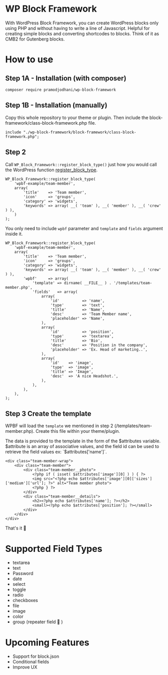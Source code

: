 # WP Block Framework
With WordPress Block Framework, you can create WordPress blocks only using PHP and without having to write a line of Javascript. Helpful for creating simple blocks and converting shortcodes to blocks. Think of it as CMB2 for Gutenberg blocks.

# How to use

## Step 1A - Installation (with composer)

```
composer require pramodjodhani/wp-block-framework
```

## Step 1B - Installation (manually)

Copy this whole repository to your theme or plugin. Then include the block-framework/class-block-framework.php file.

```
include "./wp-block-framework/block-framework/class-block-framework.php";
```

## Step 2
Call `WP_Block_Framework::register_block_type()` just how you would call the WordPress function [register_block_type](https://developer.wordpress.org/reference/functions/register_block_type/). 

```
WP_Block_Framework::register_block_type(
	'wpbf-example/team-member',
	array(
		'title'    => 'Team member',
		'icon'     => 'groups',
		'category' => 'widgets',
		'keywords' => array( __( 'team' ), __( 'member' ), __( 'crew' ) ),
	)
);
```

You only need to include `wpbf` parameter and `template` and `fields` argument inside it.

```
WP_Block_Framework::register_block_type(
	'wpbf-example/team-member',
	array(
		'title'    => 'Team member',
		'icon'     => 'groups',
		'category' => 'widgets',
		'keywords' => array( __( 'team' ), __( 'member' ), __( 'crew' ) ),
		'wpbf'     => array(
			'template' => dirname( __FILE__ ) . '/templates/team-member.php',
			'fields'   => array(
				array(
					'id'          => 'name',
					'type'        => 'text',
					'title'       => 'Name',
					'desc'        => 'Team Member name',
					'placeholder' => 'Name',
				),
				array(
					'id'          => 'position',
					'type'        => 'textarea',
					'title'       => 'Bio',
					'desc'        => 'Position in the company',
					'placeholder' => 'Ex. Head of marketing..',
				),
				array(
					'id'    => 'image',
					'type'  => 'image',
					'title' => 'Image',
					'desc'  => 'A nice Headshot.',
				),
			),
		),
	),
);
```
## Step 3 Create the template

WPBF will load the `template` we mentioned in step 2 (/templates/team-member.php). Create this file within your theme/plugin. 

The data is provided to the template in the form of the $attributes variable. $attribute is an array of associative values, and the field id can be used to retrieve the field values ex: `$attributes['name']`.


```
<div class="team-member-wrap">
	<div class="team-member">
		<div class="team-member__photo">
			<?php if ( isset( $attributes['image'][0] ) ) { ?>
			<img src="<?php echo $attributes['image'][0]['sizes']['medium']['url']; ?>" alt="Team member photo">
			<?php } ?>
		</div>
		<div class="team-member__details">
			<h2><?php echo $attributes['name']; ?></h2>
			<small><?php echo $attributes['position']; ?></small>
		</div>
	</div>
</div>
```

That's it 🕺



# Supported Field Types
- textarea
- text
- Password
- date
- select
- toggle
- radio
- checkboxes
- file
- image
- color
- group (repeater field 🔁 )

# Upcoming Features
- Support for block.json
- Conditional fields
- Improve UX